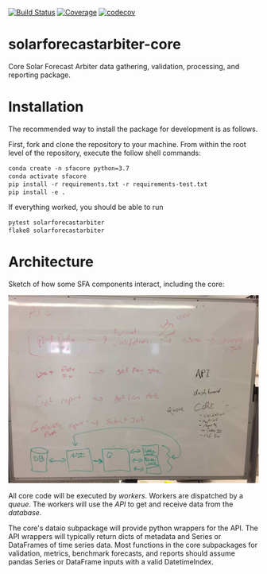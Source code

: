 [![Build Status](https://dev.azure.com/solararbiter/solarforecastarbiter/_apis/build/status/SolarArbiter.solarforecastarbiter-core?branchName=master)](https://dev.azure.com/solararbiter/solarforecastarbiter/_build/latest?definitionId=1&branchName=master)
[![Coverage](https://img.shields.io/azure-devops/coverage/solararbiter/solarforecastarbiter/1/master.svg)](https://dev.azure.com/solararbiter/solarforecastarbiter/_build/latest?definitionId=1&branchName=master)
[![codecov](https://codecov.io/gh/solararbiter/solarforecastarbiter-core/branch/master/graph/badge.svg)](https://codecov.io/gh/solararbiter/solarforecastarbiter-core)

# solarforecastarbiter-core
Core Solar Forecast Arbiter data gathering, validation, processing, and
reporting package.

# Installation
The recommended way to install the package for development is as follows.

First, fork and clone the repository to your machine. From within the
root level of the repository, execute the follow shell commands:

```
conda create -n sfacore python=3.7
conda activate sfacore
pip install -r requirements.txt -r requirements-test.txt
pip install -e .
```

If everything worked, you should be able to run

```
pytest solarforecastarbiter
flake8 solarforecastarbiter
```


# Architecture
Sketch of how some SFA components interact, including the core:

![system sketch](system_sketch.jpg)

All core code will be executed by *workers*. Workers are dispatched by
a *queue*. The workers will use the *API* to get and receive data from the
*database*.

The core's dataio subpackage will provide python wrappers for the API.
The API wrappers will typically return dicts of metadata and Series or
DataFrames of time series data. Most functions in the core subpackages
for validation, metrics, benchmark forecasts, and reports should assume
pandas Series or DataFrame inputs with a valid DatetimeIndex.
